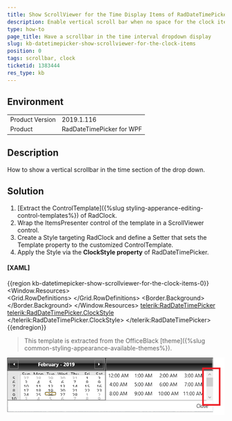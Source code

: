 ```yaml
---
title: Show ScrollViewer for the Time Display Items of RadDateTimePicker
description: Enable vertical scroll bar when no space for the clock items of RadDateTimePicker.
type: how-to
page_title: Have a scrollbar in the time interval dropdown display 
slug: kb-datetimepicker-show-scrollviewer-for-the-clock-items
position: 0
tags: scrollbar, clock
ticketid: 1383444
res_type: kb
---
```


## Environment
<table>
	<tr>
		<td>Product Version</td>
		<td>2019.1.116</td>
	</tr>
	<tr>
		<td>Product</td>
		<td>RadDateTimePicker for WPF</td>
	</tr>
</table>

## Description

How to show a vertical scrollbar in the time section of the drop down.

## Solution

1. [Extract the ControlTemplate]({%slug styling-apperance-editing-control-templates%}) of RadClock. 
2. Wrap the ItemsPresenter control of the template in a ScrollViewer control.  
3. Create a Style targeting RadClock and define a Setter that sets the Template property to the customized ControlTemplate.
4. Apply the Style via the __ClockStyle property__ of RadDateTimePicker.

#### __[XAML]__
{{region kb-datetimepicker-show-scrollviewer-for-the-clock-items-0}}
	<Window.Resources>
		<ControlTemplate TargetType="{x:Type telerik:RadClock}" x:Key="CustomClockTemplate">	  
			<Grid>
				<Grid.RowDefinitions>
					<RowDefinition Height="Auto"/>
					<RowDefinition Height="*"/>
				</Grid.RowDefinitions>
				<Border x:Name="BackgroundVisual" BorderBrush="{TemplateBinding BorderBrush}" BorderThickness="{TemplateBinding BorderThickness}"
						Background="{TemplateBinding Background}" CornerRadius="0" Grid.RowSpan="2">
					<Border BorderBrush="White" BorderThickness="{TemplateBinding BorderThickness}" CornerRadius="0"/>
				</Border>
				<Border x:Name="Header" BorderBrush="Black" BorderThickness="1" CornerRadius="0" MinHeight="32">
					<Border.Background>
						<LinearGradientBrush EndPoint="0.5,1" StartPoint="0.5,0">
							<GradientStop Color="#FF5B5B5B" Offset="1"/>
							<GradientStop Color="#FF868686"/>
							<GradientStop Color="#FF4F4F4F" Offset="0.42"/>
							<GradientStop Color="#FF0E0E0E" Offset="0.43"/>
						</LinearGradientBrush>
					</Border.Background>
					<Border BorderBrush="#FFB5B5B5" BorderThickness="1" CornerRadius="0" Padding="{TemplateBinding Padding}">
						<ContentControl ContentTemplate="{TemplateBinding HeaderTemplate}" Content="{TemplateBinding Header}" 
										Foreground="White" FontWeight="Bold" HorizontalAlignment="{TemplateBinding HorizontalContentAlignment}" IsTabStop="False" Margin="{TemplateBinding Padding}" VerticalAlignment="{TemplateBinding VerticalContentAlignment}"/>
					</Border>
				</Border>
				<!-- THE NEWLY ADDED SCROLLVIEWER -->
				<ScrollViewer Grid.Row="1">
					<ItemsPresenter Margin="1,0,1,1" />
				</ScrollViewer>
			</Grid>
		</ControlTemplate>
	</Window.Resources>
    <Grid>
        <telerik:RadDateTimePicker>
            <telerik:RadDateTimePicker.ClockStyle>
                <Style TargetType="telerik:RadClock">
                    <Setter Property="Template" Value="{StaticResource CustomClockTemplate}" />
                </Style>
            </telerik:RadDateTimePicker.ClockStyle>
        </telerik:RadDateTimePicker>
    </Grid>    
{{endregion}}

> This template is extracted from the OfficeBlack [theme]({%slug common-styling-appearance-available-themes%}).

![](images/kb-datetimepicker-show-scrollviewer-for-the-clock-items-0.png)
